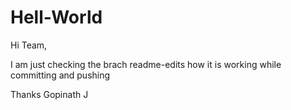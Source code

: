 # Hell-World

Hi Team,

I am just checking the brach readme-edits how it is working while committing and pushing

Thanks
Gopinath J
